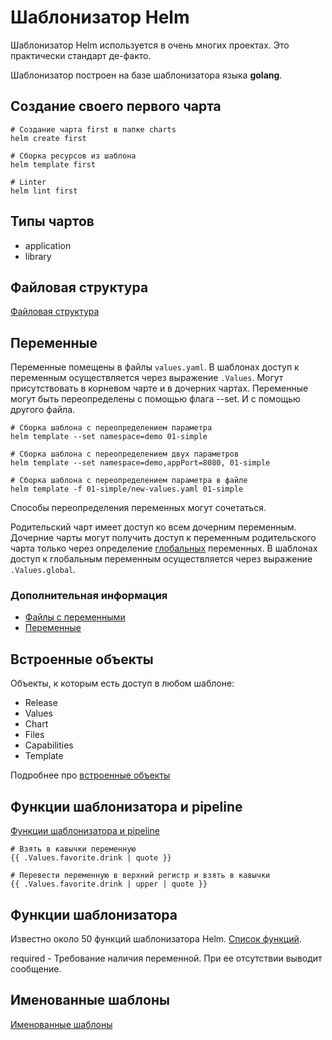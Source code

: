 # Шаблонизатор Helm 
Шаблонизатор Helm используется в очень многих проектах. Это практически стандарт де-факто. 

Шаблонизатор построен на базе шаблонизатора языка **golang**.

## Создание своего первого чарта

```shell script
# Создание чарта first в папке charts
helm create first

# Сборка ресурсов из шаблона 
helm template first

# Linter
helm lint first
```

## Типы чартов
- application
- library

## Файловая структура
[Файловая структура](https://helm.sh/docs/topics/charts/#the-chart-file-structure)

## Переменные
Переменные помещены в файлы `values.yaml`. В шаблонах доступ к переменным осуществляется через выражение `.Values`. 
Могут присутствовать в корневом чарте и в дочерних чартах.
Переменные могут быть переопределены с помощью флага --set. И с помощью другого файла.
```shell script
# Сборка шаблона с переопределением параметра
helm template --set namespace=demo 01-simple

# Сборка шаблона с переопределением двух параметров
helm template --set namespace=demo,appPort=8080, 01-simple

# Сборка шаблона с переопределением параметра в файле
helm template -f 01-simple/new-values.yaml 01-simple
```
Способы переопределения переменных могут сочетаться.
  
Родительский чарт имеет доступ ко всем дочерним переменным. Дочерние чарты могут получить доступ к переменным родительского чарта только через определение [глобальных](https://helm.sh/docs/chart_template_guide/subcharts_and_globals/) переменных.
В шаблонах доступ к глобальным переменным осуществляется через выражение `.Values.global`.

### Дополнительная информация
- [Файлы с переменными](https://helm.sh/docs/chart_template_guide/values_files/)
- [Переменные](https://helm.sh/docs/chart_template_guide/variables/)


## Встроенные объекты
Объекты, к которым есть доступ в любом шаблоне:
- Release
- Values
- Chart
- Files 
- Capabilities
- Template

Подробнее про [встроенные объекты](https://helm.sh/docs/chart_template_guide/builtin_objects/)


## Функции шаблонизатора и pipeline
[Функции шаблонизатора и pipeline](https://helm.sh/docs/chart_template_guide/functions_and_pipelines/)

```
# Взять в кавычки переменную
{{ .Values.favorite.drink | quote }}

# Перевести переменную в верхний регистр и взять в кавычки
{{ .Values.favorite.drink | upper | quote }}
```

## Функции шаблонизатора
Известно около 50 функций шаблонизатора Helm. [Список функций](https://helm.sh/docs/chart_template_guide/function_list/).

required - Требование наличия переменной. При ее отсутствии выводит сообщение.

## Именованные шаблоны
[Именованные шаблоны](https://helm.sh/docs/chart_template_guide/named_templates/)

